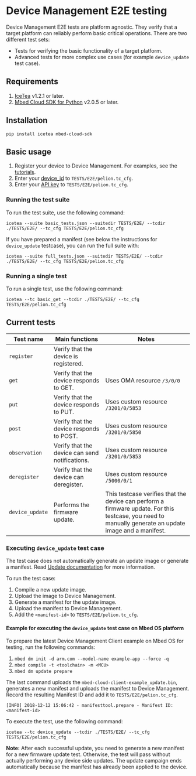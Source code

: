 # Device Management E2E testing

Device Management E2E tests are platform agnostic. They verify that a target platform can reliably perform basic critical operations.
There are two different test sets:

- Tests for verifying the basic functionality of a target platform.
- Advanced tests for more complex use cases (for example `device_update` test case).

## Requirements

1. [IceTea](https://github.com/ARMmbed/icetea) v1.2.1 or later.
1. [Mbed Cloud SDK for Python](https://cloud.mbed.com/docs/current/mbed-cloud-sdk-python/index.html) v2.0.5 or later.

## Installation

```
pip install icetea mbed-cloud-sdk
```

## Basic usage

1. Register your device to Device Management. For examples, see the [tutorials](https://cloud.mbed.com/docs/current/connecting/device-management-client-tutorials.html).
1. Enter your [device_id](https://cloud.mbed.com/docs/current/connecting/device-identity.html) to `TESTS/E2E/pelion.tc_cfg`.
1. Enter your [API key](https://cloud.mbed.com/docs/current/integrate-web-app/api-keys.html) to `TESTS/E2E/pelion.tc_cfg`.

### Running the test suite

To run the test suite, use the following command:

```
icetea --suite basic_tests.json --suitedir TESTS/E2E/ --tcdir ./TESTS/E2E/ --tc_cfg TESTS/E2E/pelion.tc_cfg
```

If you have prepared a manifest (see below the instructions for `device_update` testcase), you can run the full suite with:

```
icetea --suite full_tests.json --suitedir TESTS/E2E/ --tcdir ./TESTS/E2E/ --tc_cfg TESTS/E2E/pelion.tc_cfg
```

### Running a single test

To run a single test, use the following command:

```
icetea --tc basic_get --tcdir ./TESTS/E2E/ --tc_cfg TESTS/E2E/pelion.tc_cfg
```

## Current tests

| Test name        | Main functions                             | Notes                                 |
| ---------------- | ------------------------------------------ | --------------------------------------|
| `register`       | Verify that the device is registered.      |                                       |
| `get`            | Verify that the device responds to GET.    | Uses OMA resource `/3/0/0`            |
| `put`            | Verify that the device responds to PUT.    | Uses custom resource `/3201/0/5853`   |
| `post`           | Verify that the device responds to POST.   | Uses custom resource `/3201/0/5850`   |
| `observation`    | Verify that the device can send notifications. | Uses custom resource `/3201/0/5853`   |
| `deregister`     | Verify that the device can deregister.     | Uses custom resource `/5000/0/1`      |
| `device_update`  | Performs the firmware update.              | This testcase verifies that the device can perform a firmware update. For this testcase, you need to manually generate an update image and a manifest. |

### Executing `device_update` test case

The test case does not automatically generate an update image or generate a manifest. Read [Update documentation](https://cloud.mbed.com/docs/current/updating-firmware/index.html) for more information.

To run the test case:

1. Compile a new update image.
1. Upload the image to Device Management.
1. Generate a manifest for the update image.
1. Upload the manifest to Device Management.
1. Add the `<manifest-id>` to `TESTS/E2E/pelion.tc_cfg`.

#### Example for executing the `device_update` test case on Mbed OS platform

To prepare the latest Device Management Client example on Mbed OS for testing, run the following commands:

1. `mbed dm init -d arm.com --model-name example-app --force -q`
1. `mbed compile -t <toolchain> -m <MCU>`
1. `mbed dm update prepare`

The last command uploads the `mbed-cloud-client-example_update.bin`, generates a new manifest and uploads the manifest to Device Management. Record the resulting Manifest ID and add it to `TESTS/E2E/pelion.tc_cfg`.

```
[INFO] 2018-12-12 15:06:42 - manifesttool.prepare - Manifest ID: <manifest-id>
```

To execute the test, use the following command:

```
icetea --tc device_update --tcdir ./TESTS/E2E/ --tc_cfg TESTS/E2E/pelion.tc_cfg
```

 <span class="notes">**Note:** After each successful update, you need to generate a new manifest for a new firmware update test. Otherwise, the test will pass without actually performing any device side updates. The update campaign ends automatically because the manifest has already been applied to the device.</span>
